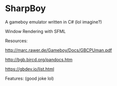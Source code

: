 # SharpBoy
A gameboy emulator written in C# (lol imagine?)

Window Rendering with SFML

Resources:

http://marc.rawer.de/Gameboy/Docs/GBCPUman.pdf

http://bgb.bircd.org/pandocs.htm

https://gbdev.io/list.html


Features:
(good joke lol)




